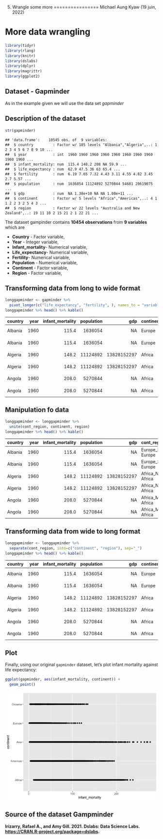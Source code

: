 5. Wrangle some more
================
Michael Aung Kyaw
(19 juin, 2022)

# More data wrangling

``` r
library(tidyr)
library(rlang)
library(knitr)
library(dslabs)
library(dplyr)
library(magrittr)
library(ggplot2)
```

## Dataset - Gapminder

As in the example given we will use the data set *gapminder*

## Description of the dataset

``` r
str(gapminder)
```

    ## 'data.frame':    10545 obs. of  9 variables:
    ##  $ country         : Factor w/ 185 levels "Albania","Algeria",..: 1 2 3 4 5 6 7 8 9 10 ...
    ##  $ year            : int  1960 1960 1960 1960 1960 1960 1960 1960 1960 1960 ...
    ##  $ infant_mortality: num  115.4 148.2 208 NA 59.9 ...
    ##  $ life_expectancy : num  62.9 47.5 36 63 65.4 ...
    ##  $ fertility       : num  6.19 7.65 7.32 4.43 3.11 4.55 4.82 3.45 2.7 5.57 ...
    ##  $ population      : num  1636054 11124892 5270844 54681 20619075 ...
    ##  $ gdp             : num  NA 1.38e+10 NA NA 1.08e+11 ...
    ##  $ continent       : Factor w/ 5 levels "Africa","Americas",..: 4 1 1 2 2 3 2 5 4 3 ...
    ##  $ region          : Factor w/ 22 levels "Australia and New Zealand",..: 19 11 10 2 15 21 2 1 22 21 ...

The dataset gampinder contains **10454 observations** from **9
variables** which are

-   **Country** - Factor variable,
-   **Year** - Integer variable,
-   **Infant_mortality**- Numerical variable,
-   **Life_expectancy**- Numerical variable,
-   **Fertility**- Numerical variable,
-   **Population** - Numerical variable,
-   **Continent** - Factor variable,
-   **Region** - Factor variable,

## Transforming data from long to wide format

``` r
longgapminder <- gapminder %>%
  pivot_longer(c("life_expectancy", "fertility", ), names_to = "variable")
longgapminder %>% head() %>% kable()
```

| country | year | infant_mortality | population |         gdp | continent | region          | variable        | value |
|:--------|-----:|-----------------:|-----------:|------------:|:----------|:----------------|:----------------|------:|
| Albania | 1960 |            115.4 |    1636054 |          NA | Europe    | Southern Europe | life_expectancy | 62.87 |
| Albania | 1960 |            115.4 |    1636054 |          NA | Europe    | Southern Europe | fertility       |  6.19 |
| Algeria | 1960 |            148.2 |   11124892 | 13828152297 | Africa    | Northern Africa | life_expectancy | 47.50 |
| Algeria | 1960 |            148.2 |   11124892 | 13828152297 | Africa    | Northern Africa | fertility       |  7.65 |
| Angola  | 1960 |            208.0 |    5270844 |          NA | Africa    | Middle Africa   | life_expectancy | 35.98 |
| Angola  | 1960 |            208.0 |    5270844 |          NA | Africa    | Middle Africa   | fertility       |  7.32 |

## Manipulation fo data

``` r
longgapminder <- longgapminder %>% 
  unite(cont_region, continent, region)
longgapminder %>% head() %>% kable()
```

| country | year | infant_mortality | population |         gdp | cont_region            | variable        | value |
|:--------|-----:|-----------------:|-----------:|------------:|:-----------------------|:----------------|------:|
| Albania | 1960 |            115.4 |    1636054 |          NA | Europe_Southern Europe | life_expectancy | 62.87 |
| Albania | 1960 |            115.4 |    1636054 |          NA | Europe_Southern Europe | fertility       |  6.19 |
| Algeria | 1960 |            148.2 |   11124892 | 13828152297 | Africa_Northern Africa | life_expectancy | 47.50 |
| Algeria | 1960 |            148.2 |   11124892 | 13828152297 | Africa_Northern Africa | fertility       |  7.65 |
| Angola  | 1960 |            208.0 |    5270844 |          NA | Africa_Middle Africa   | life_expectancy | 35.98 |
| Angola  | 1960 |            208.0 |    5270844 |          NA | Africa_Middle Africa   | fertility       |  7.32 |

## Transforming data from wide to long format

``` r
longgapminder <- longgapminder %>% 
  separate(cont_region, into=c("continent", "region"), sep="_")
longgapminder %>% head() %>% kable()
```

| country | year | infant_mortality | population |         gdp | continent | region          | variable        | value |
|:--------|-----:|-----------------:|-----------:|------------:|:----------|:----------------|:----------------|------:|
| Albania | 1960 |            115.4 |    1636054 |          NA | Europe    | Southern Europe | life_expectancy | 62.87 |
| Albania | 1960 |            115.4 |    1636054 |          NA | Europe    | Southern Europe | fertility       |  6.19 |
| Algeria | 1960 |            148.2 |   11124892 | 13828152297 | Africa    | Northern Africa | life_expectancy | 47.50 |
| Algeria | 1960 |            148.2 |   11124892 | 13828152297 | Africa    | Northern Africa | fertility       |  7.65 |
| Angola  | 1960 |            208.0 |    5270844 |          NA | Africa    | Middle Africa   | life_expectancy | 35.98 |
| Angola  | 1960 |            208.0 |    5270844 |          NA | Africa    | Middle Africa   | fertility       |  7.32 |

## Plot

Finally, using our original `gapminder` dataset, let’s plot infant
mortality against life expectancy:

``` r
ggplot(gapminder, aes(infant_mortality, continent)) +
  geom_point()
```

![](5.-Wrangle-some-more-and-visualize_files/figure-gfm/plot-1.png)<!-- -->

## Source of the dataset Gampminder

**Irizarry, Rafael A., and Amy Gill. 2021. Dslabs: Data Science Labs.
<https://CRAN.R-project.org/package=dslabs>.**
